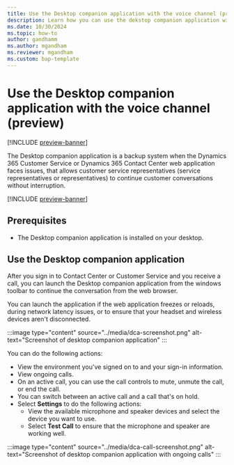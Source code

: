 ```yaml
---
title: Use the Desktop companion application with the voice channel (preview)
description: Learn how you can use the dekstop companion application with the voice channel.
ms.date: 10/30/2024
ms.topic: how-to
author: gandhamm
ms.author: mgandham
ms.reviewer: mgandham
ms.custom: bap-template
---
```


# Use the Desktop companion application with the voice channel (preview)

[!INCLUDE [preview-banner](~/../shared-content/shared/preview-includes/preview-banner.md)]

The Desktop companion application is a backup system when the Dynamics 365 Customer Service or Dynamics 365 Contact Center web application faces issues, that allows customer service representatives (service representatives or representatives) to continue customer conversations without interruption. 

[!INCLUDE [preview-banner](~/../shared-content/shared/preview-includes/preview-note-d365.md)]

## Prerequisites

- The Desktop companion application is installed on your desktop.


## Use the Desktop companion application

After you sign in to Contact Center or Customer Service and you receive a call, you can launch the Desktop companion application from the windows toolbar to continue the conversation from the web browser.

You can launch the application if the web application freezes or reloads, during network latency issues, or to ensure that your headset and wireless devices aren't disconnected.

:::image type="content" source="../media/dca-screenshot.png" alt-text="Screenshot of desktop companion application" :::


You can do the following actions:

- View the environment you've signed on to and your sign-in information.
- View ongoing calls.
- On an active call, you can use the call controls to mute, unmute the call, or end the call.
- You can switch between an active call and a call that's on hold.
- Select **Settings** to do the following actions:
   - View the available microphone and speaker devices and select the device you want to use.
   - Select **Test Call** to ensure that the microphone and speaker are working well.

:::image type="content" source="../media/dca-call-screenshot.png" alt-text="Screenshot of desktop companion application with ongoing calls" :::

